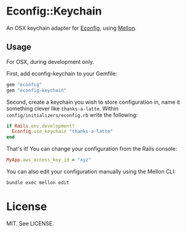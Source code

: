 # Econfig::Keychain

An OSX keychain adapter for [Econfig](http://github.com/elabs/econfig), using [Mellon](https://github.com/elabs/mellon).

## Usage

For OSX, during development only.

First, add econfig-keychain to your Gemfile:

``` ruby
gem "econfig"
gem "econfig-keychain"
```

Second, create a keychain you wish to store configuration in, name it something
clever like `thanks-a-latte`. Within `config/initializers/econfig.rb` write the
following:

``` ruby
if Rails.env.development?
  Econfig.use_keychain "thanks-a-latte"
end
```

That's it!  You can change your configuration from the Rails console:

``` ruby
MyApp.aws_access_key_id = "xyz"
```

You can also edit your configuration manually using the Mellon CLI:

```
bundle exec mellon edit
```

# License

MIT. See LICENSE.
